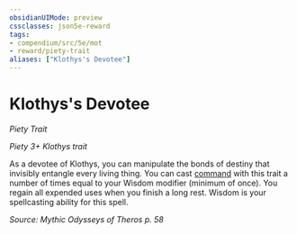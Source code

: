```yaml
---
obsidianUIMode: preview
cssclasses: json5e-reward
tags:
- compendium/src/5e/mot
- reward/piety-trait
aliases: ["Klothys's Devotee"]
---
```

# Klothys's Devotee
*Piety Trait*  

*Piety 3+ Klothys trait*

As a devotee of Klothys, you can manipulate the bonds of destiny that invisibly entangle every living thing. You can cast [command](compendium/spells/command.md) with this trait a number of times equal to your Wisdom modifier (minimum of once). You regain all expended uses when you finish a long rest. Wisdom is your spellcasting ability for this spell.

*Source: Mythic Odysseys of Theros p. 58*